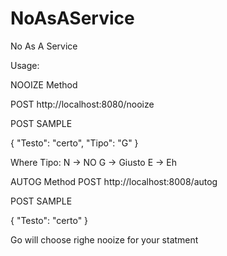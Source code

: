 # NoAsAService
No As A Service

Usage:

NOOIZE Method

POST http://localhost:8080/nooize

POST SAMPLE

{
	"Testo": "certo",
	"Tipo": "G"
}

Where Tipo:
N -> NO
G -> Giusto
E -> Eh

AUTOG Method
POST http://localhost:8008/autog

POST SAMPLE

{
	"Testo": "certo"
}

Go will choose righe nooize for your statment
